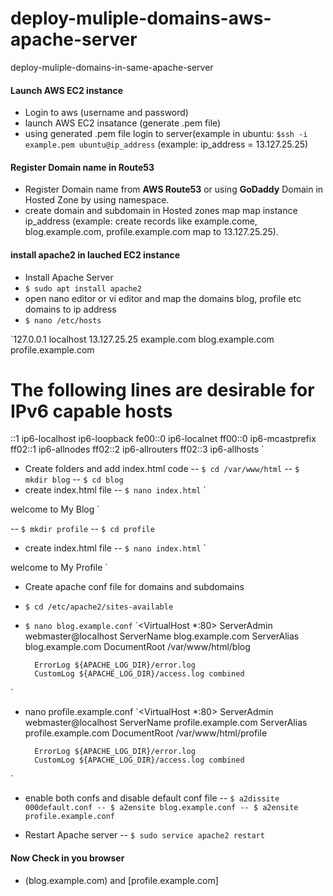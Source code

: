 # deploy-muliple-domains-aws-apache-server
deploy-muliple-domains-in-same-apache-server


#### Launch AWS EC2 instance
- Login to aws (username and password)
- launch AWS EC2 insatance (generate .pem file)
- using generated .pem file login to server(example in ubuntu: `$ssh -i example.pem ubuntu@ip_address` (example: ip_address = 13.127.25.25)

#### Register Domain name in Route53
- Register Domain name from **AWS Route53** or using **GoDaddy** Domain in Hosted Zone by using namespace.
- create domain and subdomain in Hosted zones map map instance ip_address (example: create records like example.come, blog.example.com, profile.example.com map to 13.127.25.25).

#### install apache2 in lauched EC2 instance
- Install Apache Server
- `$ sudo apt install apache2`
- open nano editor or vi editor and map the domains blog, profile etc domains to ip address
- `$ nano /etc/hosts`

`127.0.0.1 localhost
13.127.25.25 example.com blog.example.com profile.example.com

# The following lines are desirable for IPv6 capable hosts
::1 ip6-localhost ip6-loopback
fe00::0 ip6-localnet
ff00::0 ip6-mcastprefix
ff02::1 ip6-allnodes
ff02::2 ip6-allrouters
ff02::3 ip6-allhosts
`
- Create folders and add index.html code
 -- `$ cd /var/www/html`
 -- `$ mkdir blog`
 -- `$ cd blog`
 - create index.html file
 -- `$ nano index.html`
 `<html>
  <body>
    welcome to My Blog
  </body>
 </html>`
 
 -- `$ mkdir profile`
 -- `$ cd profile`
  - create index.html file
 -- `$ nano index.html`
 `<html>
  <body>
    welcome to My Profile
  </body>
 </html>`
 
- Create apache conf file for domains and subdomains
- `$ cd /etc/apache2/sites-available`
- `$ nano blog.example.conf`
`<VirtualHost *:80>
        ServerAdmin webmaster@localhost
	      ServerName blog.example.com
	      ServerAlias blog.example.com
        DocumentRoot /var/www/html/blog

        ErrorLog ${APACHE_LOG_DIR}/error.log
        CustomLog ${APACHE_LOG_DIR}/access.log combined
</VirtualHost>`
- nano profile.example.conf
`<VirtualHost *:80>
        ServerAdmin webmaster@localhost
	      ServerName profile.example.com
	      ServerAlias profile.example.com
        DocumentRoot /var/www/html/profile

        ErrorLog ${APACHE_LOG_DIR}/error.log
        CustomLog ${APACHE_LOG_DIR}/access.log combined
</VirtualHost>`

- enable both confs and disable default conf file
 -- `$ a2dissite 000default.conf
 -- $ a2ensite blog.example.conf
 -- $ a2ensite profile.example.conf`
 
 - Restart Apache server
 -- `$ sudo service apache2 restart`
 
 #### Now Check in you browser
 - (blog.example.com) and [profile.example.com]



